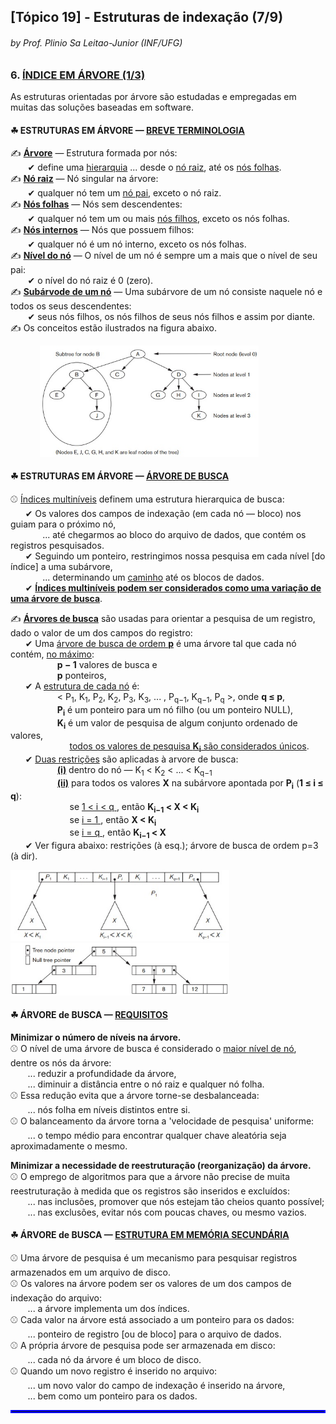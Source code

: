 ## [Tópico 19] - Estruturas de indexação (7/9)
###### *by Prof. Plinio Sa Leitao-Junior (INF/UFG)*

### 6. <ins>ÍNDICE EM ÁRVORE (1/3)</ins>

As estruturas orientadas por árvore são estudadas e empregadas em muitas das soluções baseadas em software.

#### &#9752; ESTRUTURAS EM ÁRVORE &#8212; <ins>BREVE TERMINOLOGIA</ins>

&#x270D; <ins>**Árvore**</ins> &#8212; Estrutura formada por nós:<br>
&nbsp;&nbsp;&nbsp;&nbsp;&nbsp;&nbsp; &#10004; define uma <ins>hierarquia</ins> ... desde o <ins>nó raiz</ins>, até os <ins>nós folhas</ins>.<br>
&#x270D; <ins>**Nó raiz**</ins> &#8212; Nó singular na árvore:<br>
&nbsp;&nbsp;&nbsp;&nbsp;&nbsp;&nbsp; &#10004; qualquer nó tem um <ins>nó pai</ins>, exceto o nó raiz.<br>
&#x270D; <ins>**Nós folhas**</ins> &#8212; Nós sem descendentes:<br>
&nbsp;&nbsp;&nbsp;&nbsp;&nbsp;&nbsp; &#10004; qualquer nó tem um ou mais <ins>nós filhos</ins>, exceto os nós folhas.<br>
&#x270D; <ins>**Nós internos**</ins> &#8212; Nós que possuem filhos:<br>
&nbsp;&nbsp;&nbsp;&nbsp;&nbsp;&nbsp; &#10004; qualquer nó é um nó interno, exceto os nós folhas.<br>
&#x270D; <ins>**Nível do nó**</ins> &#8212; O nível de um nó é sempre um a mais que o nível de seu pai:<br>
&nbsp;&nbsp;&nbsp;&nbsp;&nbsp;&nbsp; &#10004; o nível do nó raiz é 0 (zero).<br>
&#x270D; <ins>**Subárvode de um nó**</ins> &#8212; Uma subárvore de um nó consiste naquele nó e todos os seus descendentes:<br>
&nbsp;&nbsp;&nbsp;&nbsp;&nbsp;&nbsp; &#10004; seus nós filhos, os nós filhos de seus nós filhos e assim por diante.<br>
&#x270D; Os conceitos estão ilustrados na figura abaixo.

&nbsp;&nbsp;&nbsp;&nbsp;&nbsp;&nbsp;&nbsp;&nbsp;&nbsp;&nbsp;&nbsp;&nbsp;<img src="../media/arquivo-40.jpg" width="350">

#### &#9752; ESTRUTURAS EM ÁRVORE &#8212; <ins>ÁRVORE DE BUSCA</ins>

&#x26BE; <ins>Índices multiníveis</ins> definem uma estrutura hierarquica de busca:<br>
&nbsp;&nbsp;&nbsp;&nbsp;&nbsp;&nbsp;&#10004; Os valores dos campos de indexação (em cada nó &#8212; bloco) nos guiam para o próximo nó,<br>
&nbsp;&nbsp;&nbsp;&nbsp;&nbsp;&nbsp;&nbsp;&nbsp;&nbsp;&nbsp;&nbsp;&nbsp; ... até chegarmos ao bloco do arquivo de dados, que contém os registros pesquisados.<br>
&nbsp;&nbsp;&nbsp;&nbsp;&nbsp;&nbsp;&#10004; Seguindo um ponteiro, restringimos nossa pesquisa em cada nível [do índice] a uma subárvore,<br>
&nbsp;&nbsp;&nbsp;&nbsp;&nbsp;&nbsp;&nbsp;&nbsp;&nbsp;&nbsp;&nbsp;&nbsp; ... determinando um <ins>caminho</ins> até os blocos de dados.<br>
&nbsp;&nbsp;&nbsp;&nbsp;&nbsp;&nbsp;&#10004; <ins>**Índices multiníveis podem ser considerados como uma variação de uma árvore de busca**</ins>.

&#x270D; <ins>**Árvores de busca**</ins> são usadas para orientar a pesquisa de um registro, dado o valor de um dos campos do registro:<br>
&nbsp;&nbsp;&nbsp;&nbsp;&nbsp;&nbsp;&#10004; Uma <ins>árvore de busca de ordem **p**</ins> é uma árvore tal que cada nó contém, <ins>no máximo</ins>:<br>
&nbsp;&nbsp;&nbsp;&nbsp;&nbsp;&nbsp;&nbsp;&nbsp;&nbsp;&nbsp;&nbsp;&nbsp;&nbsp;&nbsp;&nbsp;&nbsp;&nbsp;&nbsp; **p − 1** valores de busca e<br>
&nbsp;&nbsp;&nbsp;&nbsp;&nbsp;&nbsp;&nbsp;&nbsp;&nbsp;&nbsp;&nbsp;&nbsp;&nbsp;&nbsp;&nbsp;&nbsp;&nbsp;&nbsp; **p** ponteiros,<br>
&nbsp;&nbsp;&nbsp;&nbsp;&nbsp;&nbsp;&#10004; A <ins>estrutura de cada nó</ins> é:<br> &nbsp;&nbsp;&nbsp;&nbsp;&nbsp;&nbsp;&nbsp;&nbsp;&nbsp;&nbsp;&nbsp;&nbsp;&nbsp;&nbsp;&nbsp;&nbsp;&nbsp;&nbsp; \< P<sub>1</sub>, K<sub>1</sub>, P<sub>2</sub>, K<sub>2</sub>, P<sub>3</sub>, K<sub>3</sub>, ... , P<sub>q−1</sub>, K<sub>q−1</sub>, P<sub>q</sub> \>, onde **q &#8804; p**,<br>
&nbsp;&nbsp;&nbsp;&nbsp;&nbsp;&nbsp;&nbsp;&nbsp;&nbsp;&nbsp;&nbsp;&nbsp;&nbsp;&nbsp;&nbsp;&nbsp;&nbsp;&nbsp; **P<sub>i</sub>** é um ponteiro para um nó filho (ou um ponteiro NULL),<br>
&nbsp;&nbsp;&nbsp;&nbsp;&nbsp;&nbsp;&nbsp;&nbsp;&nbsp;&nbsp;&nbsp;&nbsp;&nbsp;&nbsp;&nbsp;&nbsp;&nbsp;&nbsp; **K<sub>i</sub>** é um valor de pesquisa de algum conjunto ordenado de valores,<br>
&nbsp;&nbsp;&nbsp;&nbsp;&nbsp;&nbsp;&nbsp;&nbsp;&nbsp;&nbsp;&nbsp;&nbsp;&nbsp;&nbsp;&nbsp;&nbsp;&nbsp;&nbsp;&nbsp;&nbsp;&nbsp;&nbsp;&nbsp;&nbsp;<ins>todos os valores de pesquisa **K<sub>i</sub>** são considerados únicos</ins>.<br>
&nbsp;&nbsp;&nbsp;&nbsp;&nbsp;&nbsp;&#10004; <ins>Duas restrições</ins> são aplicadas à arvore de busca:<br>
&nbsp;&nbsp;&nbsp;&nbsp;&nbsp;&nbsp;&nbsp;&nbsp;&nbsp;&nbsp;&nbsp;&nbsp;&nbsp;&nbsp;&nbsp;&nbsp;&nbsp;&nbsp; <ins>**(i)**</ins> dentro do nó &#8212; K<sub>1</sub> < K<sub>2</sub> < ... < K<sub>q−1</sub><br>
&nbsp;&nbsp;&nbsp;&nbsp;&nbsp;&nbsp;&nbsp;&nbsp;&nbsp;&nbsp;&nbsp;&nbsp;&nbsp;&nbsp;&nbsp;&nbsp;&nbsp;&nbsp; <ins>**(ii)**</ins> para todos os valores **X** na subárvore apontada por **P<sub>i</sub>**  (**1 &#8804; i &#8804; q**):<br>
&nbsp;&nbsp;&nbsp;&nbsp;&nbsp;&nbsp;&nbsp;&nbsp;&nbsp;&nbsp;&nbsp;&nbsp;&nbsp;&nbsp;&nbsp;&nbsp;&nbsp;&nbsp;&nbsp;&nbsp;&nbsp;&nbsp;&nbsp;&nbsp;se <ins>1 < i < q </ins>, então **K<sub>i−1</sub> < X < K<sub>i</sub>**<br>
&nbsp;&nbsp;&nbsp;&nbsp;&nbsp;&nbsp;&nbsp;&nbsp;&nbsp;&nbsp;&nbsp;&nbsp;&nbsp;&nbsp;&nbsp;&nbsp;&nbsp;&nbsp;&nbsp;&nbsp;&nbsp;&nbsp;&nbsp;&nbsp;se <ins>i = 1 </ins>, então **X < K<sub>i</sub>**<br>
&nbsp;&nbsp;&nbsp;&nbsp;&nbsp;&nbsp;&nbsp;&nbsp;&nbsp;&nbsp;&nbsp;&nbsp;&nbsp;&nbsp;&nbsp;&nbsp;&nbsp;&nbsp;&nbsp;&nbsp;&nbsp;&nbsp;&nbsp;&nbsp;se <ins>i = q </ins>, então **K<sub>i−1</sub> < X**<br>
&nbsp;&nbsp;&nbsp;&nbsp;&nbsp;&nbsp;&#10004; Ver figura abaixo: restrições (à esq.); árvore de busca de ordem p=3 (à dir).

<img src="../media/arquivo-41.jpg" width="350">&nbsp;&nbsp;&nbsp;&nbsp;<img src="../media/arquivo-42.jpg" width="350">

#### &#9752; ÁRVORE de BUSCA &#8212; <ins>REQUISITOS</ins>

**Minimizar o número de níveis na árvore.**<br>
&#x26BE; O nível de uma árvore de busca é considerado o <ins>maior nível de nó</ins>, dentre os nós da árvore:<br>
&nbsp;&nbsp;&nbsp;&nbsp;&nbsp;&nbsp; ... reduzir a profundidade da árvore,<br>
&nbsp;&nbsp;&nbsp;&nbsp;&nbsp;&nbsp; ... diminuir a distância entre o nó raiz e qualquer nó folha.<br>
&#x26BE; Essa redução evita que a árvore torne-se desbalanceada:<br>
&nbsp;&nbsp;&nbsp;&nbsp;&nbsp;&nbsp; ... nós folha em níveis distintos entre si.<br>
&#x26BE; O balanceamento da árvore torna a 'velocidade de pesquisa' uniforme:<br>
&nbsp;&nbsp;&nbsp;&nbsp;&nbsp;&nbsp; ... o tempo médio para encontrar qualquer chave aleatória seja aproximadamente o mesmo.

**Minimizar a necessidade de reestruturação (reorganização) da árvore.**<br>
&#x26BE; O emprego de algoritmos para que a árvore não precise de muita reestruturação à medida que os registros são inseridos e excluídos:<br>
&nbsp;&nbsp;&nbsp;&nbsp;&nbsp;&nbsp; ... nas inclusões, promover que nós estejam tão cheios quanto possível;<br>
&nbsp;&nbsp;&nbsp;&nbsp;&nbsp;&nbsp; ... nas exclusões, evitar nós com poucas chaves, ou mesmo vazios.

#### &#9752; ÁRVORE de BUSCA &#8212; <ins>ESTRUTURA EM MEMÓRIA SECUNDÁRIA</ins>

&#x26BE; Uma árvore de pesquisa é um mecanismo para pesquisar registros armazenados em um arquivo de disco.<br>
&#x26BE; Os valores na árvore podem ser os valores de um dos campos de indexação do arquivo:<br>
&nbsp;&nbsp;&nbsp;&nbsp;&nbsp;&nbsp; ... a árvore implementa um dos índices.<br>
&#x26BE; Cada valor na árvore está associado a um ponteiro para os dados:<br>
&nbsp;&nbsp;&nbsp;&nbsp;&nbsp;&nbsp; ... ponteiro de registro [ou de bloco] para o arquivo de dados.<br>
&#x26BE; A própria árvore de pesquisa pode ser armazenada em disco:<br>
&nbsp;&nbsp;&nbsp;&nbsp;&nbsp;&nbsp; ... cada nó da árvore é um bloco de disco.<br>
&#x26BE; Quando um novo registro é inserido no arquivo:<br>
&nbsp;&nbsp;&nbsp;&nbsp;&nbsp;&nbsp; ... um novo valor do campo de indexação é inserido na árvore,<br>
&nbsp;&nbsp;&nbsp;&nbsp;&nbsp;&nbsp; ... bem como um ponteiro para os dados.

<hr style="border:2px solid blue">
